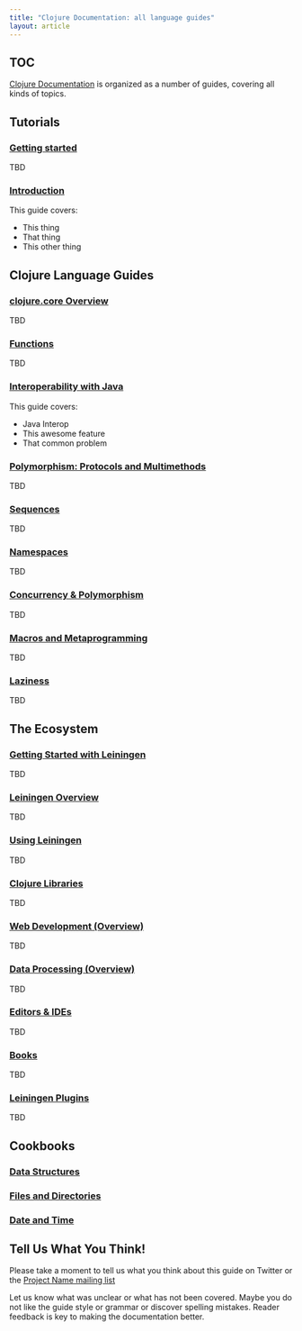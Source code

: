 ```yaml
---
title: "Clojure Documentation: all language guides"
layout: article
---
```


## TOC

[Clojure Documentation](https://github.com/clojuredocs/cds) is organized as a number of guides, covering all kinds of topics.




## Tutorials

###  [Getting started](/articles/tutorials/getting_started.html)

TBD


### [Introduction](/articles/tutorials/introduction.html)

This guide covers:

 * This thing
 * That thing
 * This other thing



## Clojure Language Guides

### [clojure.core Overview](/articles/language/core_overview.html)

TBD


### [Functions](/articles/language/functions.html)

TBD


### [Interoperability with Java](/articles/language/interop.html)

This guide covers:

 * Java Interop
 * This awesome feature
 * That common problem


### [Polymorphism: Protocols and Multimethods](/articles/language/polymorphism.html)

TBD


### [Sequences](/articles/language/sequences.html)

TBD


### [Namespaces](/articles/language/namespaces.html)

TBD


### [Concurrency & Polymorphism](/articles/language/concurrency_and_polymorphism.html)

TBD


### [Macros and Metaprogramming](/articles/language/macros.html)

TBD


### [Laziness](/articles/language/laziness.html)

TBD



## The Ecosystem

### [Getting Started with Leiningen](/articles/ecosystem/leiningen/getting_started.html)

TBD


### [Leiningen Overview](/articles/ecosystem/leiningen/overview.html)

TBD


### [Using Leiningen](/articles/ecosystem/leiningen/using.html)

TBD


### [Clojure Libraries](/articles/ecosystem/libraries.html)

TBD


### [Web Development (Overview)](/articles/ecosystem/web_development.html)

TBD


### [Data Processing (Overview)](/articles/ecosystem/data_processing.html)

TBD


### [Editors & IDEs](/articles/ecosystem/development_tools.html)

TBD


### [Books](/articles/ecosystem/books.html)

TBD


### [Leiningen Plugins](/articles/ecosystem/leiningen/plugins.html)

TBD


## Cookbooks


### [Data Structures](/articles/cookbooks/data-structures.html)

### [Files and Directories](/articles/cookbooks/files-and-directories.html)

### [Date and Time](/articles/cookbooks/date-and-time.html)




## Tell Us What You Think!

Please take a moment to tell us what you think about this guide on Twitter or the [Project Name mailing list](/)

Let us know what was unclear or what has not been covered. Maybe you do not like the guide style or grammar or discover spelling mistakes. Reader feedback is key to making the documentation better.
